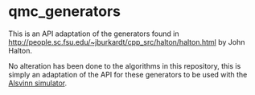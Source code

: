 # qmc_generators
This is an API adaptation of the generators found in http://people.sc.fsu.edu/~jburkardt/cpp_src/halton/halton.html by John Halton. 

No alteration has been done to the algorithms in this repository, this is simply an adaptation of the API for these generators to be used with the [Alsvinn simulator](https://github.com/alsvinn/alsvinn). 
